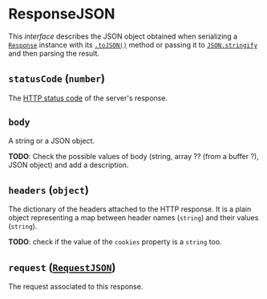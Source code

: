 # ResponseJSON

This _interface_ describes the JSON object obtained when serializing a
[`Response`](../classes/response.md) instance with its
[`.toJSON()`](../classes/response.md#tojson) method or passing it to
[`JSON.stringify`][mdn-json-stringify] and then parsing the result.

## `statusCode` (`number`)

The [HTTP status code][wikipedia-http-status-codes] of the server's response.

## `body`

A string or a JSON object.

**TODO**: Check the possible values of body (string, array ?? (from a
buffer ?), JSON object) and add a description.

## `headers` (`object`)

The dictionary of the headers attached to the HTTP response. It is a plain
object representing a map between header names (`string`) and their values
(`string`).

**TODO**: check if the value of the `cookies` property is a `string` too.

## `request` ([`RequestJSON`](./request-json.md))

The request associated to this response.


[mdn-json-stringify]: https://developer.mozilla.org/en/docs/Web/JavaScript/Reference/Global_Objects/JSON/stringify
[wikipedia-http-status-codes]: https://en.wikipedia.org/wiki/List_of_HTTP_status_codes
